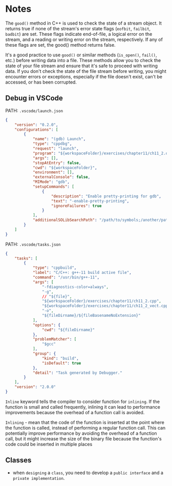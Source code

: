 # Notes

The `good()` method in C++ is used to check the state of a stream object.
It returns true if none of the stream's error state flags (`eofbit`, `failbit`, `badbit`) are set. These flags indicate end-of-file, a logical error
on the stream, and a reading or writing error on the stream, respectively. If any of these flags are set, the good() method returns false.

It's a good practice to use `good()` or similar methods (`is_open()`, `fail()`, etc.) before writing data into a file.
These methods allow you to check the state of your file stream and ensure that it's safe to proceed with writing data.
If you don't check the state of the file stream before writing, you might encounter errors or exceptions, especially if the file doesn't exist, can't
be accessed, or has been corrupted.

## Debug in VSCode

PATH: `.vscode/launch.json`

```json
{
    "version": "0.2.0",
    "configurations": [
        {
            "name": "(gdb) Launch",
            "type": "cppdbg",
            "request": "launch",
            "program": "${workspaceFolder}/exercises/chapter11/ch11_2.out",
            "args": [],
            "stopAtEntry": false,
            "cwd": "${workspaceFolder}",
            "environment": [],
            "externalConsole": false,
            "MIMode": "gdb",
            "setupCommands": [
                {
                    "description": "Enable pretty-printing for gdb",
                    "text": "-enable-pretty-printing",
                    "ignoreFailures": true
                }
            ],
            "additionalSOLibSearchPath": "/path/to/symbols;/another/path/to/symbols"
        }
    ]
}
```

PATH: `.vscode/tasks.json`

```json
{
    "tasks": [
        {
            "type": "cppbuild",
            "label": "C/C++: g++-11 build active file",
            "command": "/usr/bin/g++-11",
            "args": [
                "-fdiagnostics-color=always",
                "-g",
                // "${file}",
                "${workspaceFolder}/exercises/chapter11/ch11_2.cpp",
                "${workspaceFolder}/exercises/chapter11/ch11_2_vect.cpp",
                "-o",
                "${fileDirname}/${fileBasenameNoExtension}"
            ],
            "options": {
                "cwd": "${fileDirname}"
            },
            "problemMatcher": [
                "$gcc"
            ],
            "group": {
                "kind": "build",
                "isDefault": true
            },
            "detail": "Task generated by Debugger."
        }
    ],
    "version": "2.0.0"
}
```

`Inline` keyword tells the compiler to consider function for `inlining`. If the function is small and called frequently, inlining it can lead to
performance improvements because the overhead of a function call is avoided.

`Inlining` - mean that the code of the function is inserted at the point where the function is called, instead of performing a regular function call.
This can potentially improve performance by avoiding the overhead of a function call, but it might increase the size of the binary file because the
function's code could be inserted in multiple places

## Classes

- when `designing` a `class`, you need to develop a `public interface` and a `private implementation`.
